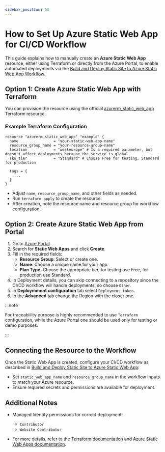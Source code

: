 ```yaml
---
sidebar_position: 51
---
```


# How to Set Up Azure Static Web App for CI/CD Workflow

This guide explains how to manually create an **Azure Static Web App** resource,
either using Terraform or directly from the Azure Portal, to enable automated
deployments via the
[Build and Deploy Static Site to Azure Static Web App Workflow](../pipelines/build-deploy-static-web-app.md).

## Option 1: Create Azure Static Web App with Terraform

You can provision the resource using the official
[azurerm_static_web_app](https://registry.terraform.io/providers/hashicorp/azurerm/latest/docs/resources/static_web_app)
Terraform resource.

### Example Terraform Configuration

```hcl
resource "azurerm_static_web_app" "example" {
  name                = "your-static-web-app-name"
  resource_group_name = "your-resource-group-name"
  location            = "westeurope" # Is a required parameter, but doesn't affect deployments because the service is global
  sku_tier            = "Standard" # Choose Free for testing, Standard for production

  tags = {
    ...
  }
}
```

- Adjust `name`, `resource_group_name`, and other fields as needed.
- Run `terraform apply` to create the resource.
- After creation, note the resource name and resource group for workflow
  configuration.

## Option 2: Create Azure Static Web App from Portal

1. Go to [Azure Portal](https://portal.azure.com/).
2. Search for **Static Web Apps** and click **Create**.
3. Fill in the required fields:
   - **Resource Group**: Select or create one.
   - **Name**: Choose a unique name for your app.
   - **Plan Type**: Choose the appropriate tier, for testing use Free, for
     production use Standard.
4. In Deployment details, you can skip connecting to a repository since the
   CI/CD workflow will handle deployments, so choose `Other`.
5. In **Deploymment configuration** tab select `Deployment token`.
6. In the **Advanced** tab change the Region with the closer one.

:::note

For traceabiility purpose is highly recommended to use `Terraform`
configuration, while the Azure Portal one should be used only for testing or
demo purposes.

:::

## Connecting the Resource to the Workflow

Once the Static Web App is created, configure your CI/CD workflow as described
in
[Build and Deploy Static Site to Azure Static Web App](../pipelines/build-deploy-static-web-app.md):

- Set `static_web_app_name` and `resource_group_name` in the workflow inputs to
  match your Azure resource.
- Ensure required secrets and permissions are available for deployment.

## Additional Notes

- Managed Identity permissions for correct deployment:
  - `Contributor`
  - `Website Contributor`

- For more details, refer to the
  [Terraform documentation](https://registry.terraform.io/providers/hashicorp/azurerm/latest/docs/resources/static_web_app)
  and
  [Azure Static Web Apps documentation](https://learn.microsoft.com/en-us/azure/static-web-apps/).
